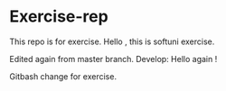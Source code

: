 # Exercise-rep
This repo is for exercise.
Hello , this is softuni exercise.


Edited again from master branch.
Develop: Hello again !

Gitbash change for exercise.

